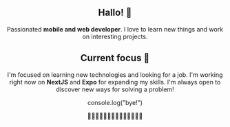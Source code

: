 <div style="text-align:center;">



  
  
## Hallo! 👋
Passionated **mobile and web developer**. I love to learn new things and work on interesting projects.


## Current focus 🌱
 
I'm focused on learning new technologies and looking for a job. I'm working right now on **NextJS** and **Expo** for expanding my skills. I'm always open to discover new ways for solving a problem!
  

  
console.log("bye!")

  🔽🔽🔽🔽🔽🔽🔽🔽🔽🔽🔽🔽🔽🔽
  
</div>


<!--
**unaisdev/unaisdev** is a ✨ _special_ ✨ repository because its `README.md` (this file) appears on your GitHub profile.



Here are some ideas to get you started:

- 🔭 I’m currently working on ...
- 🌱 I’m currently learning ...
- 👯 I’m looking to collaborate on ...
- 🤔 I’m looking for help with ...
- 💬 Ask me about ...
- 📫 How to reach me: ...
- 😄 Pronouns: ...
- ⚡ Fun fact: ...
-->
